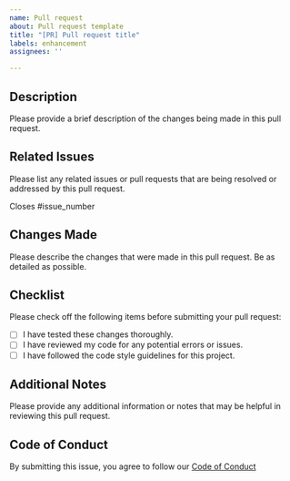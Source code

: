 ```yaml
---
name: Pull request
about: Pull request template
title: "[PR] Pull request title"
labels: enhancement
assignees: ''

---
```


## Description

Please provide a brief description of the changes being made in this pull request.

## Related Issues

Please list any related issues or pull requests that are being resolved or addressed by this pull request.

Closes #issue_number

## Changes Made

Please describe the changes that were made in this pull request. Be as detailed as possible.

## Checklist

Please check off the following items before submitting your pull request:

- [ ] I have tested these changes thoroughly.
- [ ] I have reviewed my code for any potential errors or issues.
- [ ] I have followed the code style guidelines for this project.

## Additional Notes

Please provide any additional information or notes that may be helpful in reviewing this pull request.

## Code of Conduct

By submitting this issue, you agree to follow our [Code of Conduct](CODE_OF_CONDUCT.md)

